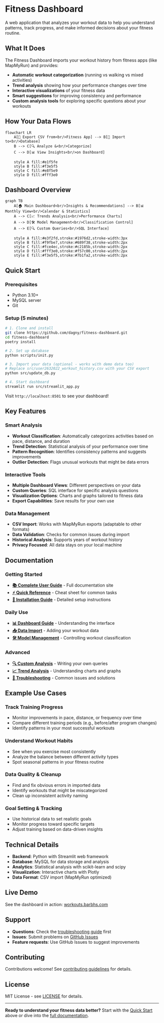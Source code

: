 # Fitness Dashboard

A web application that analyzes your workout data to help you understand patterns, track progress, and make informed decisions about your fitness routine.

## What It Does

The Fitness Dashboard imports your workout history from fitness apps (like MapMyRun) and provides:

- **Automatic workout categorization** (running vs walking vs mixed activities)
- **Trend analysis** showing how your performance changes over time
- **Interactive visualizations** of your fitness data
- **Smart suggestions** for improving consistency and performance
- **Custom analysis tools** for exploring specific questions about your workouts

## How Your Data Flows

```mermaid
flowchart LR
    A[📱 Export CSV from<br/>Fitness App] --> B[💾 Import to<br/>Database]
    B --> C[🔍 Analyze &<br/>Categorize]
    C --> D[📊 View Insights<br/>on Dashboard]

    style A fill:#e1f5fe
    style B fill:#f3e5f5
    style C fill:#e8f5e9
    style D fill:#fff3e0
```

## Dashboard Overview

```mermaid
graph TB
    A[🏠 Main Dashboard<br/>Insights & Recommendations] --> B[📊 Monthly View<br/>Calendar & Statistics]
    A --> C[📈 Trends Analysis<br/>Performance Charts]
    A --> D[🛠️ Model Management<br/>Classification Control]
    A --> E[🔍 Custom Queries<br/>SQL Interface]

    style A fill:#e3f2fd,stroke:#1976d2,stroke-width:3px
    style B fill:#f9fbe7,stroke:#689f38,stroke-width:2px
    style C fill:#fce4ec,stroke:#c2185b,stroke-width:2px
    style D fill:#fff3e0,stroke:#f57c00,stroke-width:2px
    style E fill:#f3e5f5,stroke:#7b1fa2,stroke-width:2px
```

## Quick Start

### Prerequisites
- Python 3.10+
- MySQL server
- Git

### Setup (5 minutes)
```bash
# 1. Clone and install
git clone https://github.com/dagny/fitness-dashboard.git
cd fitness-dashboard
poetry install

# 2. Set up database
python scripts/init.py

# 3. Import your data (optional - works with demo data too)
# Replace src/user2632022_workout_history.csv with your CSV export
python src/update_db.py

# 4. Start dashboard
streamlit run src/streamlit_app.py
```

Visit `http://localhost:8501` to see your dashboard!

## Key Features

### Smart Analysis
- **Workout Classification**: Automatically categorizes activities based on pace, distance, and duration
- **Trend Detection**: Statistical analysis of your performance over time
- **Pattern Recognition**: Identifies consistency patterns and suggests improvements
- **Outlier Detection**: Flags unusual workouts that might be data errors

### Interactive Tools
- **Multiple Dashboard Views**: Different perspectives on your data
- **Custom Queries**: SQL interface for specific analysis questions
- **Visualization Options**: Charts and graphs tailored to fitness data
- **Export Capabilities**: Save results for your own use

### Data Management
- **CSV Import**: Works with MapMyRun exports (adaptable to other formats)
- **Data Validation**: Checks for common issues during import
- **Historical Analysis**: Supports years of workout history
- **Privacy Focused**: All data stays on your local machine

## Documentation

### **Getting Started**
- **[📚 Complete User Guide](docs/index.md)** - Full documentation site
- **[⚡ Quick Reference](docs/user-guide/quick-reference.md)** - Cheat sheet for common tasks
- **[🔧 Installation Guide](docs/getting-started/installation.md)** - Detailed setup instructions

### **Daily Use**
- **[📊 Dashboard Guide](docs/user-guide/dashboard-overview.md)** - Understanding the interface
- **[📥 Data Import](docs/user-guide/data-import.md)** - Adding your workout data
- **[🛠️ Model Management](docs/user-guide/model-management.md)** - Controlling workout classification

### **Advanced**
- **[🔍 Custom Analysis](docs/user-guide/sql-queries.md)** - Writing your own queries
- **[📈 Trend Analysis](docs/user-guide/visualizations.md)** - Understanding charts and graphs
- **[🚨 Troubleshooting](docs/reference/troubleshooting.md)** - Common issues and solutions

## Example Use Cases

### Track Training Progress
- Monitor improvements in pace, distance, or frequency over time
- Compare different training periods (e.g., before/after program changes)
- Identify patterns in your most successful workouts

### Understand Workout Habits
- See when you exercise most consistently
- Analyze the balance between different activity types
- Spot seasonal patterns in your fitness routine

### Data Quality & Cleanup
- Find and fix obvious errors in imported data
- Identify workouts that might be miscategorized
- Clean up inconsistent activity naming

### Goal Setting & Tracking
- Use historical data to set realistic goals
- Monitor progress toward specific targets
- Adjust training based on data-driven insights

## Technical Details

- **Backend**: Python with Streamlit web framework
- **Database**: MySQL for data storage and analysis
- **Analytics**: Statistical analysis with scikit-learn and scipy
- **Visualization**: Interactive charts with Plotly
- **Data Format**: CSV import (MapMyRun optimized)

## Live Demo

See the dashboard in action: [workouts.barbhs.com](https://workouts.barbhs.com)

## Support

- **Questions**: Check the [troubleshooting guide](docs/reference/troubleshooting.md) first
- **Issues**: Submit problems on [GitHub Issues](https://github.com/dagny/fitness-dashboard/issues)
- **Feature requests**: Use GitHub Issues to suggest improvements

## Contributing

Contributions welcome! See [contributing guidelines](docs/developer/contributing.md) for details.

## License

MIT License - see [LICENSE](LICENSE) for details.

---

**Ready to understand your fitness data better?** Start with the [Quick Start](#quick-start) above or dive into the [full documentation](docs/index.md).